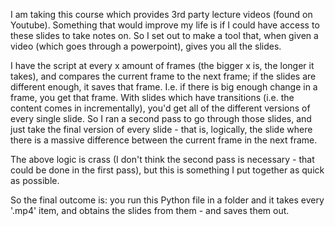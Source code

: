 I am taking this course which provides 3rd party lecture videos (found on Youtube). Something that would improve my life is if I could have access to these slides to take notes on. So I set out to make a tool that, when given a video (which goes through a powerpoint), gives you all the slides.

I have the script at every x amount of frames (the bigger x is, the longer it takes), and compares the current frame to the next frame; if the slides are different enough, it saves that frame. I.e. if there is big enough change in a frame, you get that frame. With slides which have transitions (i.e. the content comes in incrementally), you'd get all of the different versions of every single slide. So I ran a second pass to go through those slides, and just take the final version of every slide - that is, logically, the slide where there is a massive difference between the current frame in the next frame.

The above logic is crass (I don't think the second pass is necessary - that could be done in the first pass), but this is something I put together as quick as possible.

So the final outcome is: you run this Python file in a folder and it takes every '.mp4' item, and obtains the slides from them - and saves them out.
